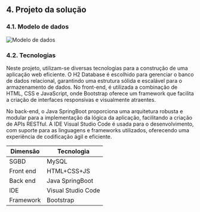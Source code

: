 ## 4. Projeto da solução

### 4.1. Modelo de dados

![Modelo de dados](https://github.com/user-attachments/assets/6d1c0bf1-3ff8-49b3-9b0d-3ebd26bb42e7)




### 4.2. Tecnologias

Neste projeto, utilizam-se diversas tecnologias para a construção de uma aplicação web eficiente. O H2 Database é escolhido para gerenciar o banco de dados relacional, garantindo uma estrutura sólida e escalável para o armazenamento de dados. No front-end, é utilizada a combinação de HTML, CSS e JavaScript, onde Bootstrap oferece um framework que facilita a criação de interfaces responsivas e visualmente atraentes. 

No back-end, o Java SpringBoot proporciona uma arquitetura robusta e modular para a implementação da lógica da aplicação, facilitando a criação de APIs RESTful. A IDE Visual Studio Code é usada para o desenvolvimento, com suporte para as linguagens e frameworks utilizados, oferecendo uma experiência de codificação ágil e eficiente.


| **Dimensão**   | **Tecnologia**  |
| ---            | ---             |
| SGBD           | MySQL     |
| Front end      | HTML+CSS+JS     |
| Back end       | Java SpringBoot |
| IDE            | Visual Studio Code|
| Framework      | Bootstrap       |

